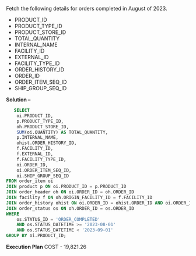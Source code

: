 Fetch the following details for orders completed in August of 2023.
- PRODUCT_ID
- PRODUCT_TYPE_ID
- PRODUCT_STORE_ID 
- TOTAL_QUANTITY
- INTERNAL_NAME 
- FACILITY_ID
- EXTERNAL_ID 
- FACILITY_TYPE_ID 
- ORDER_HISTORY_ID 
- ORDER_ID
- ORDER_ITEM_SEQ_ID
- SHIP_GROUP_SEQ_ID

**Solution –**

```sql
   SELECT
    oi.PRODUCT_ID,
    p.PRODUCT_TYPE_ID,
    oh.PRODUCT_STORE_ID,
    SUM(oi.QUANTITY) AS TOTAL_QUANTITY,
    p.INTERNAL_NAME,
    ohist.ORDER_HISTORY_ID,
    f.FACILITY_ID,
    f.EXTERNAL_ID,
    f.FACILITY_TYPE_ID,
    oi.ORDER_ID,
    oi.ORDER_ITEM_SEQ_ID,
    oi.SHIP_GROUP_SEQ_ID
FROM order_item oi
JOIN product p ON oi.PRODUCT_ID = p.PRODUCT_ID
JOIN order_header oh ON oi.ORDER_ID = oh.ORDER_ID
JOIN facility f ON oh.ORIGIN_FACILITY_ID = f.FACILITY_ID
JOIN order_history ohist ON oi.ORDER_ID = ohist.ORDER_ID AND oi.ORDER_ITEM_SEQ_ID = ohist.ORDER_ITEM_SEQ_ID
JOIN order_status os ON oh.ORDER_ID = os.ORDER_ID
WHERE 
    os.STATUS_ID = 'ORDER_COMPLETED'
    AND os.STATUS_DATETIME >= '2023-08-01'
    AND os.STATUS_DATETIME < '2023-09-01'
GROUP BY oi.PRODUCT_ID;
```

**Execution Plan**
COST - 19,821.26